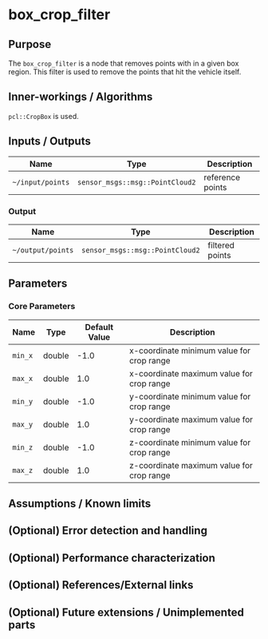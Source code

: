 # box_crop_filter

## Purpose

The `box_crop_filter` is a node that removes points with in a given box region. This filter is used to remove the points that hit the vehicle itself.

## Inner-workings / Algorithms

`pcl::CropBox` is used.

## Inputs / Outputs

| Name             | Type                            | Description      |
| ---------------- | ------------------------------- | ---------------- |
| `~/input/points` | `sensor_msgs::msg::PointCloud2` | reference points |

### Output

| Name              | Type                            | Description     |
| ----------------- | ------------------------------- | --------------- |
| `~/output/points` | `sensor_msgs::msg::PointCloud2` | filtered points |

## Parameters

### Core Parameters

| Name    | Type   | Default Value | Description                               |
| ------- | ------ | ------------- | ----------------------------------------- |
| `min_x` | double | -1.0          | x-coordinate minimum value for crop range |
| `max_x` | double | 1.0           | x-coordinate maximum value for crop range |
| `min_y` | double | -1.0          | y-coordinate minimum value for crop range |
| `max_y` | double | 1.0           | y-coordinate maximum value for crop range |
| `min_z` | double | -1.0          | z-coordinate minimum value for crop range |
| `max_z` | double | 1.0           | z-coordinate maximum value for crop range |

## Assumptions / Known limits

## (Optional) Error detection and handling

## (Optional) Performance characterization

## (Optional) References/External links

## (Optional) Future extensions / Unimplemented parts
